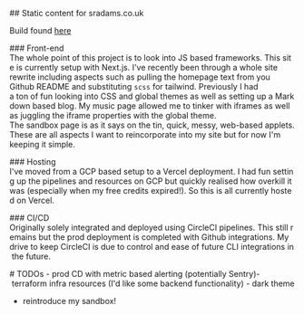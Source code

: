  
 ​##​ ​Static content for sradams.co.uk 
  
 ​Build found [​here​](https://www.sradams.co.uk) 
  
 ​###​ ​Front-end 
 ​The whole point of this project is to look into JS based frameworks. This site is currently setup with Next.js.
 I've recently been through a whole site rewrite including aspects such as pulling the homepage text from you Github README and substituting `scss` for tailwind. Previously I had a ton of fun looking into CSS and global themes as well as setting up a Markdown based blog. My music page allowed me to tinker with iframes as well as juggling the iframe properties with the global theme. 
 ​The sandbox page is as it says on the tin, quick, messy, web-based applets. These are all aspects I want to reincorporate into my site but for now I'm keeping it simple.
  
 ​###​ ​Hosting 
 ​I've moved from a GCP based setup to a Vercel deployment. I had fun setting up the pipelines and resources on GCP but quickly realised how overkill it was (especially when my free credits expired!). So this is all currently hosted on Vercel. 
  
 ​###​ ​CI/CD 
 ​Originally solely integrated and deployed using CircleCI pipelines. This still remains but the prod deployment is completed with Github integrations. My drive to keep CircleCI is due to control and ease of future CLI integrations in the future. 
  
 ​#​ ​TODOs
 ​-​ prod CD with metric based alerting (potentially Sentry)
 ​-​ terraform infra resources (I'd like some backend functionality)
 ​-​ dark theme
  -  reintroduce my sandbox!